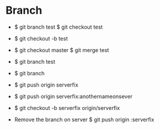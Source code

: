 # Branch

* $ git branch test
$ git checkout test

* $ git checkout -b test

* $ git checkout master
$ git merge test

* $ git branch test

* $ git branch

* $ git push origin serverfix

* $ git push origin serverfix:anothernameonsever

* $ git checkout -b serverfix origin/serverfix

* Remove the branch on server
$ git push origin :serverfix


